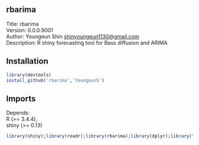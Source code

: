 
## rbarima

Title: rbarima\
Version: 0.0.0.9001\
Author: Youngeun Shin <shinyoungeun1130@gmail.com>\
Description: R shiny forecasting tool for Bass diffusion and ARIMA

## Installation

``` r
library(devtools)
install_github('rbarima','YoungeunS')
```

## Imports

Depends:\
	R (>= 3.4.4),\
	shiny (>= 0.13)
	
``` r
library(shiny);library(readr);library(rbarima);library(dplyr);library(tidyr);library(tseries);library(forecast);library(data.table);library(nlstools);library(minpack.lm);library(propagate);library(ggplot2);library(shinydashboard);library(reshape2);library(rsconnect);library(cowplot);library(grid);library(ggthemes);library(DT);library(stats);library(plotly);library(formattable)
```



